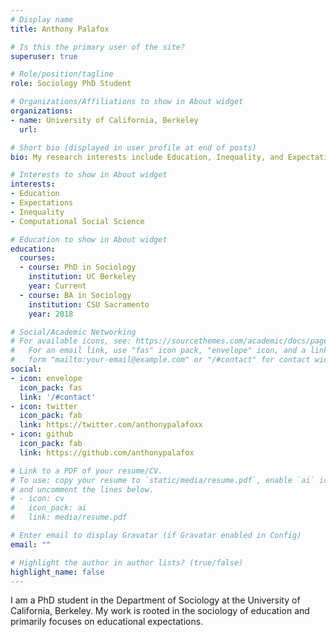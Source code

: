 ```yaml
---
# Display name
title: Anthony Palafox

# Is this the primary user of the site?
superuser: true

# Role/position/tagline
role: Sociology PhD Student

# Organizations/Affiliations to show in About widget
organizations:
- name: University of California, Berkeley
  url:

# Short bio (displayed in user profile at end of posts)
bio: My research interests include Education, Inequality, and Expectations.

# Interests to show in About widget
interests:
- Education
- Expectations
- Inequality
- Computational Social Science

# Education to show in About widget
education:
  courses:
  - course: PhD in Sociology
    institution: UC Berkeley
    year: Current
  - course: BA in Sociology
    institution: CSU Sacramento
    year: 2018

# Social/Academic Networking
# For available icons, see: https://sourcethemes.com/academic/docs/page-builder/#icons
#   For an email link, use "fas" icon pack, "envelope" icon, and a link in the
#   form "mailto:your-email@example.com" or "/#contact" for contact widget.
social:
- icon: envelope
  icon_pack: fas
  link: '/#contact'
- icon: twitter
  icon_pack: fab
  link: https://twitter.com/anthonypalafoxx
- icon: github
  icon_pack: fab
  link: https://github.com/anthonypalafox

# Link to a PDF of your resume/CV.
# To use: copy your resume to `static/media/resume.pdf`, enable `ai` icons in `params.toml`, 
# and uncomment the lines below.
# - icon: cv
#   icon_pack: ai
#   link: media/resume.pdf

# Enter email to display Gravatar (if Gravatar enabled in Config)
email: ""

# Highlight the author in author lists? (true/false)
highlight_name: false
---
```


I am a PhD student in the Department of Sociology at the University of California, Berkeley. My work is rooted in the sociology of education and primarily focuses on educational expectations.


